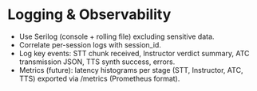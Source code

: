 # Logging & Observability

- Use Serilog (console + rolling file) excluding sensitive data.
- Correlate per-session logs with session_id.
- Log key events: STT chunk received, Instructor verdict summary, ATC transmission JSON, TTS synth success, errors.
- Metrics (future): latency histograms per stage (STT, Instructor, ATC, TTS) exported via /metrics (Prometheus format).
